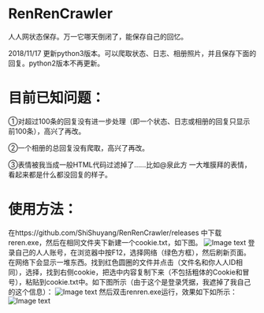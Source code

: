 # RenRenCrawler
人人网状态保存。万一它哪天倒闭了，能保存自己的回忆。

2018/11/17 更新python3版本。可以爬取状态、日志、相册照片，并且保存下面的回复。python2版本不再更新。

# 目前已知问题：
①对超过100条的回复没有进一步处理（即一个状态、日志或相册的回复只显示前100条），高兴了再改。

②一个相册的总回复没有爬取，高兴了再改。

③表情被我当成一般HTML代码过滤掉了……比如@泉此方 一大堆膜拜的表情，看起来都是什么都没回复的样子。

# 使用方法：
在https://github.com/ShiShuyang/RenRenCrawler/releases 中下载reren.exe，然后在相同文件夹下新建一个cookie.txt，如下图。
![Image text](https://raw.githubusercontent.com/ShiShuyang/RenRenCrawler/master/1.png)
登录自己的人人账号，在浏览器中按F12，选择网络（绿色方框），然后刷新页面。在网络下会显示一堆东西。找到红色圆圈的文件并点击（文件名和你人人ID相同），选择，找到右侧cookie，把选中内容复制下来（不包括粗体的Cookie和冒号），粘贴到cookie.txt中。如下图所示（由于这个是登录凭据，我遮掉了我自己的这个信息）：
![Image text](https://raw.githubusercontent.com/ShiShuyang/RenRenCrawler/master/2.png)
然后双击renren.exe运行，效果如下如所示：
![Image text](https://raw.githubusercontent.com/ShiShuyang/RenRenCrawler/master/3.png)
